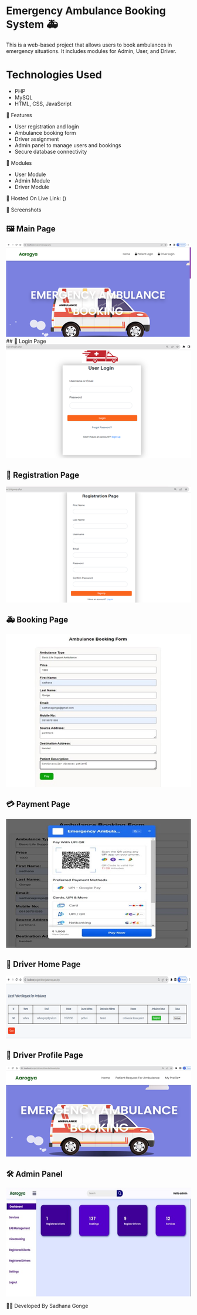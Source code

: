 # Emergency Ambulance Booking System 🚑

This is a web-based project that allows users to book ambulances in emergency situations. It includes modules for Admin, User, and Driver.

# Technologies Used
- PHP
- MySQL
- HTML, CSS, JavaScript

🔐 Features
- User registration and login
- Ambulance booking form
- Driver assignment
- Admin panel to manage users and bookings
- Secure database connectivity

 📁 Modules
- User Module
- Admin Module
- Driver Module

 📍 Hosted On
Live Link: ()

 📸 Screenshots
## 🖼️ Main Page
![Main Page](https://raw.githubusercontent.com/sadhana79/Emergency-Ambulance-Booking-System/main/mainpage.jpg.png)## 🔐 Login Page
![Login Page](https://raw.githubusercontent.com/sadhana79/Emergency-Ambulance-Booking-System/main/login.jpg.png)




## 📝 Registration Page
![Registration Page](https://raw.githubusercontent.com/sadhana79/Emergency-Ambulance-Booking-System/main/registration.jpg.png)

## 🚑 Booking Page
![Booking Page](https://raw.githubusercontent.com/sadhana79/Emergency-Ambulance-Booking-System/main/bookingpage.jpg)

## 💳 Payment Page
![Payment Page](https://raw.githubusercontent.com/sadhana79/Emergency-Ambulance-Booking-System/main/payment.jpg)

## 🚗 Driver Home Page
![Driver Page](https://raw.githubusercontent.com/sadhana79/Emergency-Ambulance-Booking-System/main/driverpage.jpg.png)

## 👤 Driver Profile Page
![Driver Profile](https://raw.githubusercontent.com/sadhana79/Emergency-Ambulance-Booking-System/main/driver.jpg.png)

## 🛠️ Admin Panel
![Admin Panel](https://raw.githubusercontent.com/sadhana79/Emergency-Ambulance-Booking-System/main/admin.jpg)

   
👩‍💻 Developed By
Sadhana Gonge
